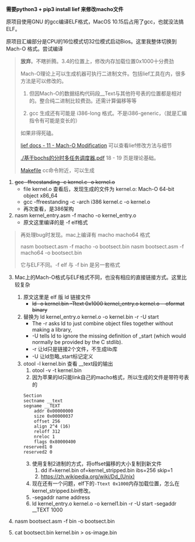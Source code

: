 **需要python3 + pip3 install lief 来修改macho文件**

原项目使用GNU 的gcc编译ELF格式，MacOS 10.15后占用了gcc，也就没法搞ELF。

原项目汇编部分是CPU的16位模式切32位模式启动Bios。这里我整体切换到 Mach-O 格式。尝试编译

> **放弃**。不瞎折腾。3.4的位置上，修改内存加载位置0x1000十分费劲
>
> Mach-O理论上可以生成机器可执行二进制文件。包括lief工具在内，很多方法是可以修改的。
>
> 1. 但因Mach-O的数据结构代码段__Text与其他符号表的位置都是相对的。整合纯二进制比较费劲。还需计算偏移等等
>
> 2. gcc 生成还有可能是 i386-long 格式。不是i386-generic，（就是汇编指令有可能是变长的）
>
> 如果非得死磕。
>
> [lief docs - 11 - Mach-O Modification](https://lief.quarkslab.com/doc/latest/tutorials/11_macho_modification.html) 可以查看lief修改方法与细节
>
> [./基于bochs的分时多任务调度器.pdf](基于bochs的分时多任务调度器.pdf) 18 - 19 页是理论基础。
>
> [Makefile](https://github.com/liuyang-kevin/os/blob/master/os2load/Makefile) cc命令附近，可以生成

1. ~~gcc -ffreestanding -c kernel.c -o kernel.o~~
    * file kernel.o 查看后，发现生成的文件为 kernel.o: Mach-O 64-bit object x86_64
    * gcc -ffreestanding -c -arch i386 kernel.c -o kernel.o
    * 再次查看，是386架构
2. nasm kernel_entry.asm -f macho -o kernel_entry.o
    * 原文这里编译的是 -f elf格式

> 再处理bug时发现。mac上编译有 macho macho64 格式
>
> nasm bootsect.asm -f macho -o bootsect.bin
> nasm bootsect.asm -f macho64 -o bootsect.bin
> 
> 它与ELF不同。-f elf 与 -f bin 是另一套格式

3. Mac上的Mach-O格式与ELF格式不同，也没有相应的直接链接方式。这里比较复杂
    1. 原文这里是 elf 版 ld 链接文件
        * ~~ld -o kernel.bin -Ttext 0x1000 kernel_entry.o kernel.o --oformat binary~~
    2. 替换为 ld kernel_entry.o kernel.o -o kernel.bin -r -U start
        * The -r asks ld to just combine object files together without making a library,
        * -U tells ld to ignore the missing definition of _start (which would normally be provided by the C stdlib).
        * -r 让ld只是链接2个文件，不生成lib库
        * -U 让ld忽略_start标记定义
    3. otool -l kernel.bin 查看 __text段的输出
        1. otool -v -t  kernel.bin
        2. 因为苹果的ld只能link自己的macho格式，所以生成的文件是带符号表的
        ``` text
        Section
        sectname __text
        segname __TEXT
            addr 0x00000000
            size 0x00000037
            offset 256
            align 2^4 (16)
            reloff 312
            nreloc 1
            flags 0x80000400
        reserved1 0
        reserved2 0
        ```
        3. 使用复制2进制的方式，将offset偏移的大小复制到新文件 
            1. dd if=kernel.bin of=kernel_stripped.bin ibs=256 skip=1
            2. https://zh.wikipedia.org/wiki/Dd_(Unix)
        4. 现在还有一个问题，elf下的`-Ttext 0x1000`内存加载位置，怎么在kernel_stripped.bin修改。
        5. -segaddr name address
        6. ld kernel_entry.o kernel.o -o kernel1.bin -r -U start -segaddr __TEXT 1000
    


4. nasm bootsect.asm -f bin -o bootsect.bin
5. cat bootsect.bin kernel.bin > os-image.bin






